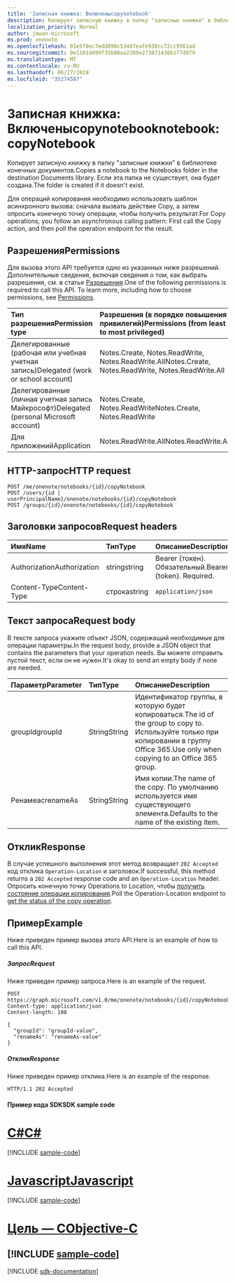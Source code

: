```yaml
---
title: 'Записная книжка: Включеныcopynotebook'
description: Копирует записную книжку в папку "записные книжки" в библиотеке конечных документов. Если эта папка не существует, она будет создана.
localization_priority: Normal
author: jewan-microsoft
ms.prod: onenote
ms.openlocfilehash: 01e5f0ec7edd898c53447eafe930cc72cc9561ad
ms.sourcegitcommit: 0e1101d499f35b08aa2309e273871438b1774979
ms.translationtype: MT
ms.contentlocale: ru-RU
ms.lasthandoff: 06/27/2019
ms.locfileid: "35274587"
---
```

# <a name="notebook-copynotebook"></a><span data-ttu-id="c7d13-104">Записная книжка: Включеныcopynotebook</span><span class="sxs-lookup"><span data-stu-id="c7d13-104">notebook: copyNotebook</span></span>
<span data-ttu-id="c7d13-105">Копирует записную книжку в папку "записные книжки" в библиотеке конечных документов.</span><span class="sxs-lookup"><span data-stu-id="c7d13-105">Copies a notebook to the Notebooks folder in the destination Documents library.</span></span> <span data-ttu-id="c7d13-106">Если эта папка не существует, она будет создана.</span><span class="sxs-lookup"><span data-stu-id="c7d13-106">The folder is created if it doesn't exist.</span></span>

<span data-ttu-id="c7d13-107">Для операций копирования необходимо использовать шаблон асинхронного вызова: сначала вызвать действие Copy, а затем опросить конечную точку операции, чтобы получить результат.</span><span class="sxs-lookup"><span data-stu-id="c7d13-107">For Copy operations, you follow an asynchronous calling pattern:  First call the Copy action, and then poll the operation endpoint for the result.</span></span>

## <a name="permissions"></a><span data-ttu-id="c7d13-108">Разрешения</span><span class="sxs-lookup"><span data-stu-id="c7d13-108">Permissions</span></span>
<span data-ttu-id="c7d13-p103">Для вызова этого API требуется одно из указанных ниже разрешений. Дополнительные сведения, включая сведения о том, как выбрать разрешения, см. в статье [Разрешения](/graph/permissions-reference).</span><span class="sxs-lookup"><span data-stu-id="c7d13-p103">One of the following permissions is required to call this API. To learn more, including how to choose permissions, see [Permissions](/graph/permissions-reference).</span></span>

|<span data-ttu-id="c7d13-111">Тип разрешения</span><span class="sxs-lookup"><span data-stu-id="c7d13-111">Permission type</span></span>      | <span data-ttu-id="c7d13-112">Разрешения (в порядке повышения привилегий)</span><span class="sxs-lookup"><span data-stu-id="c7d13-112">Permissions (from least to most privileged)</span></span>              |
|:--------------------|:---------------------------------------------------------|
|<span data-ttu-id="c7d13-113">Делегированные (рабочая или учебная учетная запись)</span><span class="sxs-lookup"><span data-stu-id="c7d13-113">Delegated (work or school account)</span></span> | <span data-ttu-id="c7d13-114">Notes.Create, Notes.ReadWrite, Notes.ReadWrite.All</span><span class="sxs-lookup"><span data-stu-id="c7d13-114">Notes.Create, Notes.ReadWrite, Notes.ReadWrite.All</span></span>    |
|<span data-ttu-id="c7d13-115">Делегированные (личная учетная запись Майкрософт)</span><span class="sxs-lookup"><span data-stu-id="c7d13-115">Delegated (personal Microsoft account)</span></span> | <span data-ttu-id="c7d13-116">Notes.Create, Notes.ReadWrite</span><span class="sxs-lookup"><span data-stu-id="c7d13-116">Notes.Create, Notes.ReadWrite</span></span>    |
|<span data-ttu-id="c7d13-117">Для приложений</span><span class="sxs-lookup"><span data-stu-id="c7d13-117">Application</span></span> | <span data-ttu-id="c7d13-118">Notes.ReadWrite.All</span><span class="sxs-lookup"><span data-stu-id="c7d13-118">Notes.ReadWrite.All</span></span> |

## <a name="http-request"></a><span data-ttu-id="c7d13-119">HTTP-запрос</span><span class="sxs-lookup"><span data-stu-id="c7d13-119">HTTP request</span></span>
<!-- { "blockType": "ignored" } -->
```http
POST /me/onenote/notebooks/{id}/copyNotebook
POST /users/{id | userPrincipalName}/onenote/notebooks/{id}/copyNotebook
POST /groups/{id}/onenote/notebooks/{id}/copyNotebook
```
## <a name="request-headers"></a><span data-ttu-id="c7d13-120">Заголовки запросов</span><span class="sxs-lookup"><span data-stu-id="c7d13-120">Request headers</span></span>
| <span data-ttu-id="c7d13-121">Имя</span><span class="sxs-lookup"><span data-stu-id="c7d13-121">Name</span></span>       | <span data-ttu-id="c7d13-122">Тип</span><span class="sxs-lookup"><span data-stu-id="c7d13-122">Type</span></span> | <span data-ttu-id="c7d13-123">Описание</span><span class="sxs-lookup"><span data-stu-id="c7d13-123">Description</span></span>|
|:---------------|:--------|:----------|
| <span data-ttu-id="c7d13-124">Authorization</span><span class="sxs-lookup"><span data-stu-id="c7d13-124">Authorization</span></span>  | <span data-ttu-id="c7d13-125">string</span><span class="sxs-lookup"><span data-stu-id="c7d13-125">string</span></span>  | <span data-ttu-id="c7d13-p104">Bearer {токен}. Обязательный.</span><span class="sxs-lookup"><span data-stu-id="c7d13-p104">Bearer {token}. Required.</span></span> |
| <span data-ttu-id="c7d13-128">Content-Type</span><span class="sxs-lookup"><span data-stu-id="c7d13-128">Content-Type</span></span> | <span data-ttu-id="c7d13-129">строка</span><span class="sxs-lookup"><span data-stu-id="c7d13-129">string</span></span> | `application/json` |

## <a name="request-body"></a><span data-ttu-id="c7d13-130">Текст запроса</span><span class="sxs-lookup"><span data-stu-id="c7d13-130">Request body</span></span>
<span data-ttu-id="c7d13-131">В тексте запроса укажите объект JSON, содержащий необходимые для операции параметры.</span><span class="sxs-lookup"><span data-stu-id="c7d13-131">In the request body, provide a JSON object that contains the parameters that your operation needs.</span></span> <span data-ttu-id="c7d13-132">Вы можете отправить пустой текст, если он не нужен.</span><span class="sxs-lookup"><span data-stu-id="c7d13-132">It's okay to send an empty body if none are needed.</span></span>

| <span data-ttu-id="c7d13-133">Параметр</span><span class="sxs-lookup"><span data-stu-id="c7d13-133">Parameter</span></span>    | <span data-ttu-id="c7d13-134">Тип</span><span class="sxs-lookup"><span data-stu-id="c7d13-134">Type</span></span>   |<span data-ttu-id="c7d13-135">Описание</span><span class="sxs-lookup"><span data-stu-id="c7d13-135">Description</span></span>|
|:---------------|:--------|:----------|
|<span data-ttu-id="c7d13-136">groupId</span><span class="sxs-lookup"><span data-stu-id="c7d13-136">groupId</span></span>|<span data-ttu-id="c7d13-137">String</span><span class="sxs-lookup"><span data-stu-id="c7d13-137">String</span></span>|<span data-ttu-id="c7d13-138">Идентификатор группы, в которую будет копироваться.</span><span class="sxs-lookup"><span data-stu-id="c7d13-138">The id of the group to copy to.</span></span> <span data-ttu-id="c7d13-139">Используйте только при копировании в группу Office 365.</span><span class="sxs-lookup"><span data-stu-id="c7d13-139">Use only when copying to an Office 365 group.</span></span>|
|<span data-ttu-id="c7d13-140">Ренамеас</span><span class="sxs-lookup"><span data-stu-id="c7d13-140">renameAs</span></span>|<span data-ttu-id="c7d13-141">String</span><span class="sxs-lookup"><span data-stu-id="c7d13-141">String</span></span>|<span data-ttu-id="c7d13-142">Имя копии.</span><span class="sxs-lookup"><span data-stu-id="c7d13-142">The name of the copy.</span></span> <span data-ttu-id="c7d13-143">По умолчанию используется имя существующего элемента.</span><span class="sxs-lookup"><span data-stu-id="c7d13-143">Defaults to the name of the existing item.</span></span> |

## <a name="response"></a><span data-ttu-id="c7d13-144">Отклик</span><span class="sxs-lookup"><span data-stu-id="c7d13-144">Response</span></span>

<span data-ttu-id="c7d13-145">В случае успешного выполнения этот метод возвращает `202 Accepted` код отклика `Operation-Location` и заголовок.</span><span class="sxs-lookup"><span data-stu-id="c7d13-145">If successful, this method returns a `202 Accepted` response code and an `Operation-Location` header.</span></span> <span data-ttu-id="c7d13-146">Опросить конечную точку Operations to Location, чтобы [получить состояние операции копирования](onenoteoperation-get.md).</span><span class="sxs-lookup"><span data-stu-id="c7d13-146">Poll the Operation-Location endpoint to [get the status of the copy operation](onenoteoperation-get.md).</span></span>

## <a name="example"></a><span data-ttu-id="c7d13-147">Пример</span><span class="sxs-lookup"><span data-stu-id="c7d13-147">Example</span></span>
<span data-ttu-id="c7d13-148">Ниже приведен пример вызова этого API.</span><span class="sxs-lookup"><span data-stu-id="c7d13-148">Here is an example of how to call this API.</span></span>
##### <a name="request"></a><span data-ttu-id="c7d13-149">Запрос</span><span class="sxs-lookup"><span data-stu-id="c7d13-149">Request</span></span>
<span data-ttu-id="c7d13-150">Ниже приведен пример запроса.</span><span class="sxs-lookup"><span data-stu-id="c7d13-150">Here is an example of the request.</span></span>
<!-- {
  "blockType": "request",
  "name": "notebook_copynotebook"
}-->
```http
POST https://graph.microsoft.com/v1.0/me/onenote/notebooks/{id}/copyNotebook
Content-type: application/json
Content-length: 108

{
  "groupId": "groupId-value",
  "renameAs": "renameAs-value"
}
```

##### <a name="response"></a><span data-ttu-id="c7d13-151">Отклик</span><span class="sxs-lookup"><span data-stu-id="c7d13-151">Response</span></span>
<span data-ttu-id="c7d13-152">Ниже приведен пример отклика.</span><span class="sxs-lookup"><span data-stu-id="c7d13-152">Here is an example of the response.</span></span>
<!-- {
  "blockType": "response",
  "truncated": true,
  "@odata.type": "microsoft.graph.onenoteOperation"
} -->
```http
HTTP/1.1 202 Accepted
```
#### <a name="sdk-sample-code"></a><span data-ttu-id="c7d13-153">Пример кода SDK</span><span class="sxs-lookup"><span data-stu-id="c7d13-153">SDK sample code</span></span>
# <a name="ctabcs"></a>[<span data-ttu-id="c7d13-154">C#</span><span class="sxs-lookup"><span data-stu-id="c7d13-154">C#</span></span>](#tab/cs)
[!INCLUDE [sample-code](../includes/notebook_copynotebook-Cs-snippets.md)]

# <a name="javascripttabjavascript"></a>[<span data-ttu-id="c7d13-155">Javascript</span><span class="sxs-lookup"><span data-stu-id="c7d13-155">Javascript</span></span>](#tab/javascript)
[!INCLUDE [sample-code](../includes/notebook_copynotebook-Javascript-snippets.md)]

# <a name="objective-ctabobjective-c"></a>[<span data-ttu-id="c7d13-156">Цель — C</span><span class="sxs-lookup"><span data-stu-id="c7d13-156">Objective-C</span></span>](#tab/objective-c)
[!INCLUDE [sample-code](../includes/notebook_copynotebook-Objective-C-snippets.md)]
---

[!INCLUDE [sdk-documentation](../includes/snippets_sdk_documentation_link.md)]

<!-- uuid: 8fcb5dbc-d5aa-4681-8e31-b001d5168d79
2015-10-25 14:57:30 UTC -->
<!-- {
  "type": "#page.annotation",
  "description": "notebook: copyNotebook",
  "keywords": "",
  "section": "documentation",
  "tocPath": "",
  "suppressions": [
    "Error: /api-reference/v1.0/api/notebook-copynotebook.md:\r\n      BookmarkMissing: '[#tab/objective-c](Objective-C)'. Did you mean: #objective-c (score: 4)",
    "Error: /api-reference/v1.0/api/notebook-copynotebook.md:\r\n      BookmarkMissing: '[#tab/cs](C#)'. Did you mean: #c (score: 5)",
    "Error: /api-reference/v1.0/api/notebook-copynotebook.md:\r\n      BookmarkMissing: '[#tab/javascript](Javascript)'. Did you mean: #javascript (score: 4)"
  ]
}-->

